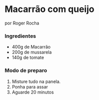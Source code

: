 # Macarrão com queijo
por Roger Rocha

### Ingredientes
 - 400g de Macarrão
 - 200g de mussarela
 - 140g de tomate


### Modo de preparo
1. Misture tudo na panela.
2. Ponha para assar
3. Aguarde 20 minutos
